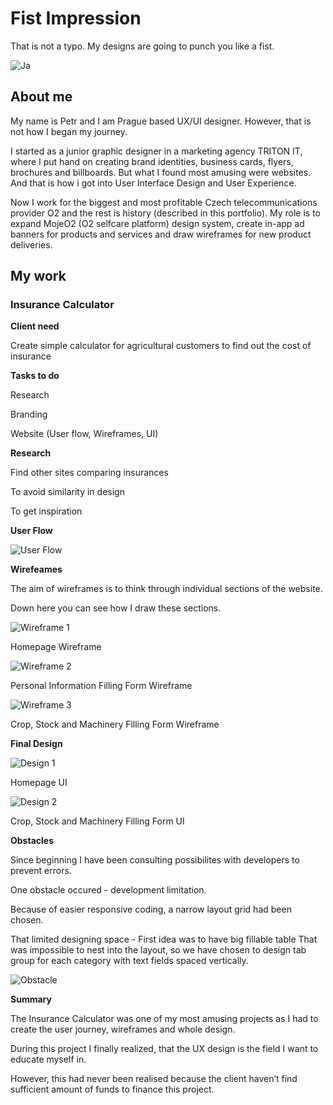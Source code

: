 # Fist Impression
That is not a typo. My designs are going to punch you like a fist.


![Ja](ja.jpg)


## About me
My name is Petr and I am Prague based UX/UI designer. However, that is not how I began my journey.

I started as a junior graphic designer in a marketing agency TRITON IT, where I put hand on creating brand identities, business cards, flyers, brochures and billboards. But what I found most amusing were websites. And that is how i got into User Interface Design and User Experience.

Now I work for the biggest and most profitable Czech telecommunications provider O2 and the rest is history (described in this portfolio). My role is to expand MojeO2 (O2 selfcare platform) design system, create in-app ad banners for products and services and draw wireframes for new product deliveries.

## My work

### Insurance Calculator

**Client need**

Create simple calculator for agricultural customers to find out the cost of insurance


**Tasks to do**

Research

Branding

Website (User flow, Wireframes, UI)


**Research**

Find other sites comparing insurances

To avoid similarity in design

To get inspiration


**User Flow**

![User Flow](userflow.png)


**Wirefeames**

The aim of wireframes is to think through individual sections of the website. 

Down here you can see how I draw these sections.

![Wireframe 1](wf1.png)

Homepage Wireframe

![Wireframe 2](wf2.png)

Personal Information Filling Form Wireframe

![Wireframe 3](wf3.png)

Crop, Stock and Machinery Filling Form Wireframe




**Final Design**

![Design 1](d1.png)

Homepage UI

![Design 2](d2.png)

Crop, Stock and Machinery Filling Form UI




**Obstacles**

Since beginning I have been consulting possibilites with developers to prevent errors.

One obstacle occured - development limitation.

Because of easier responsive coding, a narrow layout grid had been chosen.

That limited designing space - First idea was to have big fillable table That was impossible to nest into the layout, so we have chosen to design tab group for each category with text fields spaced vertically.

![Obstacle](obst.png)




**Summary**

The Insurance Calculator was one of my most amusing projects as I had to create the user journey, wireframes and whole design. 

During this project I finally realized, that the UX design is the field I want to educate myself in.

However, this had never been realised because the client haven’t find sufficient amount of funds to finance this project.
